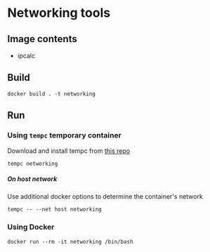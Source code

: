 # Networking tools

## Image contents

- ipcalc

## Build

```shell
docker build . -t networking
```

## Run

### Using `tempc` temporary container

Download and install tempc from [this repo](https://github.com/brunomariz/user-bin) 

```shell
tempc networking
```

##### On host network

Use additional docker options to determine the container's network

```shell
tempc -- --net host networking
```

### Using Docker

```shell
docker run --rm -it networking /bin/bash 
```
